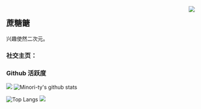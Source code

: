 <img align="right" src="https://count.getloli.com/get/@:Minori-ty?theme=rule34">

## 蔗糖餹

兴趣使然二次元。

### **社交主页：**

 
### Github 活跃度

[![](https://activity-graph.herokuapp.com/graph?username=sucrose22&theme=dracula)](https://github.com/ashutosh00710/github-readme-activity-graph)
![Minori-ty's github stats](https://github-readme-stats.vercel.app/api?username=sucrose22&show_icons=true&theme=vue)

![Top Langs](https://github-readme-stats.vercel.app/api/top-langs/?username=Minori-ty&langs_count=6)
![](https://github-readme-stats.vercel.app/api/top-langs/?username=sucrose22&layout=compact&langs_count=6)
